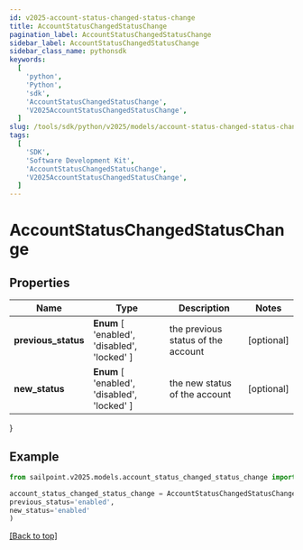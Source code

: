 ```yaml
---
id: v2025-account-status-changed-status-change
title: AccountStatusChangedStatusChange
pagination_label: AccountStatusChangedStatusChange
sidebar_label: AccountStatusChangedStatusChange
sidebar_class_name: pythonsdk
keywords:
  [
    'python',
    'Python',
    'sdk',
    'AccountStatusChangedStatusChange',
    'V2025AccountStatusChangedStatusChange',
  ]
slug: /tools/sdk/python/v2025/models/account-status-changed-status-change
tags:
  [
    'SDK',
    'Software Development Kit',
    'AccountStatusChangedStatusChange',
    'V2025AccountStatusChangedStatusChange',
  ]
---
```


# AccountStatusChangedStatusChange

## Properties

| Name | Type | Description | Notes |
| --- | --- | --- | --- |
| **previous_status** | **Enum** [ 'enabled', 'disabled', 'locked' ] | the previous status of the account | [optional] |
| **new_status** | **Enum** [ 'enabled', 'disabled', 'locked' ] | the new status of the account | [optional] |

}

## Example

```python
from sailpoint.v2025.models.account_status_changed_status_change import AccountStatusChangedStatusChange

account_status_changed_status_change = AccountStatusChangedStatusChange(
previous_status='enabled',
new_status='enabled'
)

```

[[Back to top]](#)
